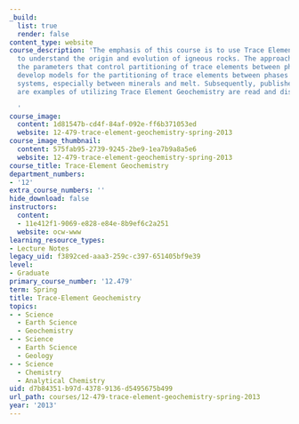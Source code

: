 ```yaml
---
_build:
  list: true
  render: false
content_type: website
course_description: 'The emphasis of this course is to use Trace Element Geochemistry
  to understand the origin and evolution of igneous rocks. The approach is to discuss
  the parameters that control partitioning of trace elements between phases and to
  develop models for the partitioning of trace elements between phases in igneous
  systems, especially between minerals and melt. Subsequently, published papers that
  are examples of utilizing Trace Element Geochemistry are read and discussed.

  '
course_image:
  content: 1d81547b-cd4f-84af-092e-ff6b371053ed
  website: 12-479-trace-element-geochemistry-spring-2013
course_image_thumbnail:
  content: 575fab95-2739-9245-2be9-1ea7b9a8a5e6
  website: 12-479-trace-element-geochemistry-spring-2013
course_title: Trace-Element Geochemistry
department_numbers:
- '12'
extra_course_numbers: ''
hide_download: false
instructors:
  content:
  - 11e412f1-9069-e828-e84e-8b9ef6c2a251
  website: ocw-www
learning_resource_types:
- Lecture Notes
legacy_uid: f3892ced-aaa3-259c-c397-651405bf9e39
level:
- Graduate
primary_course_number: '12.479'
term: Spring
title: Trace-Element Geochemistry
topics:
- - Science
  - Earth Science
  - Geochemistry
- - Science
  - Earth Science
  - Geology
- - Science
  - Chemistry
  - Analytical Chemistry
uid: d7b84351-b97d-4378-9136-d5495675b499
url_path: courses/12-479-trace-element-geochemistry-spring-2013
year: '2013'
---
```

